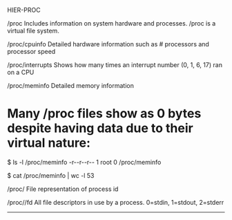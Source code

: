 HIER-PROC

/proc
Includes information on system hardware and processes. /proc is a virtual file system.

/proc/cpuinfo
Detailed hardware information such as # processors and processor speed

/proc/interrupts
Shows how many times an interrupt number (0, 1, 6, 17) ran on a CPU

/proc/meminfo
Detailed memory information

# Many /proc files show as 0 bytes despite having data due to their virtual nature:
$ ls -l /proc/meminfo
-r--r--r-- 1 root 0 /proc/meminfo

$ cat /proc/meminfo | wc -l
53

/proc/<pid>
File representation of process id

/proc/<pid>/fd
All file descriptors in use by a process. 0=stdin, 1=stdout, 2=stderr

---